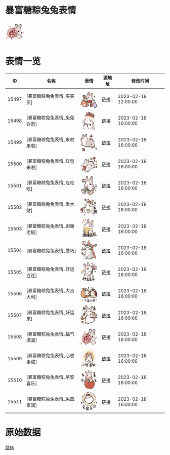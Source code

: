 # 暴富糖粽兔兔表情

<img src="./cover.png" height="60" alt="cover" />

# 表情一览

|ID|名称|表情|源地址|修改时间|
|----|----|----|----|----|
|15497|[暴富糖粽兔兔表情_买买买]|<img src="./pic/015497_%5B暴富糖粽兔兔表情_买买买%5D.png" height="60" alt="买买买"/>|[链接](https://i0.hdslb.com/bfs/garb/5c7bcdcf17d22aa14bca915252031c95b5906ad2.png)|2023-02-18 12:00:00|
|15498|[暴富糖粽兔兔表情_兔兔许愿]|<img src="./pic/015498_%5B暴富糖粽兔兔表情_兔兔许愿%5D.png" height="60" alt="兔兔许愿"/>|[链接](https://i0.hdslb.com/bfs/garb/6943f6509254bc235e36155ee05167e48173ae80.png)|2023-02-18 16:00:00|
|15499|[暴富糖粽兔兔表情_来啦来啦]|<img src="./pic/015499_%5B暴富糖粽兔兔表情_来啦来啦%5D.png" height="60" alt="来啦来啦"/>|[链接](https://i0.hdslb.com/bfs/garb/71eb9306b088f82b6ad602e1482a13f8d364c460.png)|2023-02-18 16:00:00|
|15500|[暴富糖粽兔兔表情_红包来啦]|<img src="./pic/015500_%5B暴富糖粽兔兔表情_红包来啦%5D.png" height="60" alt="红包来啦"/>|[链接](https://i0.hdslb.com/bfs/garb/41e81e970eb284c460b58ac1896313f0e49d3500.png)|2023-02-18 16:00:00|
|15501|[暴富糖粽兔兔表情_吃吃吃]|<img src="./pic/015501_%5B暴富糖粽兔兔表情_吃吃吃%5D.png" height="60" alt="吃吃吃"/>|[链接](https://i0.hdslb.com/bfs/garb/e9f3b4b8cc50598e3d0caaa6057ff71f996ed184.png)|2023-02-18 16:00:00|
|15502|[暴富糖粽兔兔表情_发大财]|<img src="./pic/015502_%5B暴富糖粽兔兔表情_发大财%5D.png" height="60" alt="发大财"/>|[链接](https://i0.hdslb.com/bfs/garb/7d1bce6084c3249e892ee605376caed6af982835.png)|2023-02-18 16:00:00|
|15503|[暴富糖粽兔兔表情_谢谢老板]|<img src="./pic/015503_%5B暴富糖粽兔兔表情_谢谢老板%5D.png" height="60" alt="谢谢老板"/>|[链接](https://i0.hdslb.com/bfs/garb/1edc950f3536bcd1d3d79f1f670b8a1947ec1346.png)|2023-02-18 16:00:00|
|15504|[暴富糖粽兔兔表情_乖巧]|<img src="./pic/015504_%5B暴富糖粽兔兔表情_乖巧%5D.png" height="60" alt="乖巧"/>|[链接](https://i0.hdslb.com/bfs/garb/c41b9ea478952ea570b97bc7520c63180a823077.png)|2023-02-18 16:00:00|
|15505|[暴富糖粽兔兔表情_好运连连]|<img src="./pic/015505_%5B暴富糖粽兔兔表情_好运连连%5D.png" height="60" alt="好运连连"/>|[链接](https://i0.hdslb.com/bfs/garb/dee58d96ccd0bf1322b06666bb9e490bf863f461.png)|2023-02-18 16:00:00|
|15506|[暴富糖粽兔兔表情_大吉大利]|<img src="./pic/015506_%5B暴富糖粽兔兔表情_大吉大利%5D.png" height="60" alt="大吉大利"/>|[链接](https://i0.hdslb.com/bfs/garb/81ae470445d01cf074f47ad096378bf755530d01.png)|2023-02-18 16:00:00|
|15507|[暴富糖粽兔兔表情_好运来]|<img src="./pic/015507_%5B暴富糖粽兔兔表情_好运来%5D.png" height="60" alt="好运来"/>|[链接](https://i0.hdslb.com/bfs/garb/e9493dee6fd4884bc57b9d5667e67a7c5769e73e.png)|2023-02-18 16:00:00|
|15508|[暴富糖粽兔兔表情_福气满满]|<img src="./pic/015508_%5B暴富糖粽兔兔表情_福气满满%5D.png" height="60" alt="福气满满"/>|[链接](https://i0.hdslb.com/bfs/garb/0dd5ccc5a3cf1d1909c29084d570277fb592c8ce.png)|2023-02-18 16:00:00|
|15509|[暴富糖粽兔兔表情_心想事成]|<img src="./pic/015509_%5B暴富糖粽兔兔表情_心想事成%5D.png" height="60" alt="心想事成"/>|[链接](https://i0.hdslb.com/bfs/garb/4b2b9acb8e1c68034a9a149cb25aeee01c768bef.png)|2023-02-18 16:00:00|
|15510|[暴富糖粽兔兔表情_苹安喜乐]|<img src="./pic/015510_%5B暴富糖粽兔兔表情_苹安喜乐%5D.png" height="60" alt="苹安喜乐"/>|[链接](https://i0.hdslb.com/bfs/garb/97310c41d927e14db9f8a46c501c3f3dcd1fce8e.png)|2023-02-18 16:00:00|
|15511|[暴富糖粽兔兔表情_兔圆家润]|<img src="./pic/015511_%5B暴富糖粽兔兔表情_兔圆家润%5D.png" height="60" alt="兔圆家润"/>|[链接](https://i0.hdslb.com/bfs/garb/85549faab91b218e665a669a6f8f6c3d851b2046.png)|2023-02-18 16:00:00|

# 原始数据

[跳转](./raw.json)

